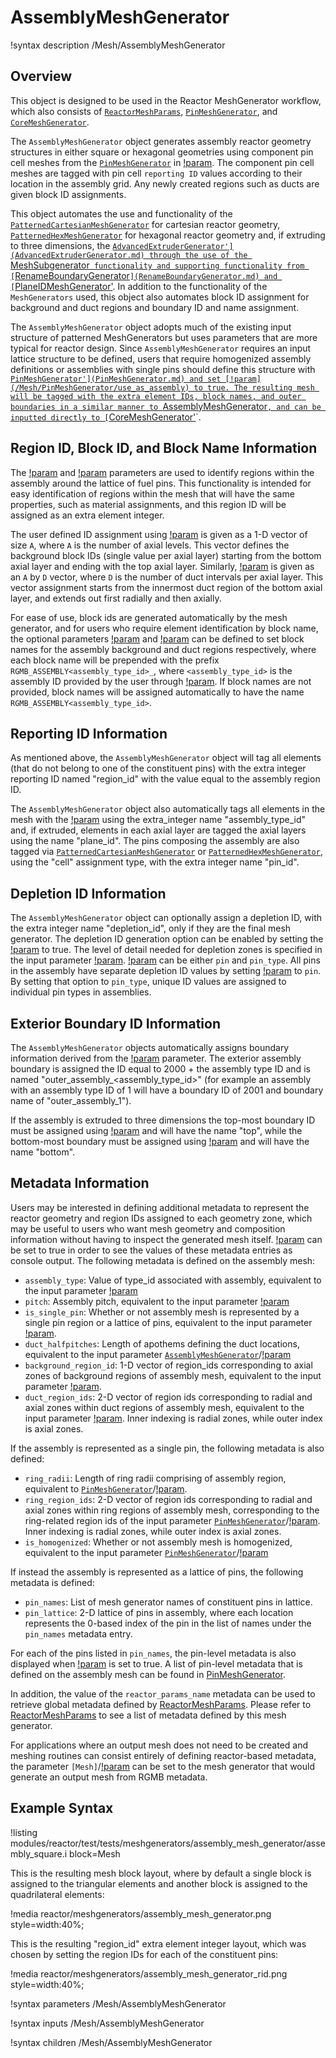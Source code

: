 # AssemblyMeshGenerator

!syntax description /Mesh/AssemblyMeshGenerator

## Overview

This object is designed to be used in the Reactor MeshGenerator workflow, which also consists of [`ReactorMeshParams`](ReactorMeshParams.md), [`PinMeshGenerator`](PinMeshGenerator.md), and [`CoreMeshGenerator`](CoreMeshGenerator.md).

The `AssemblyMeshGenerator` object generates assembly reactor geometry structures in either square or hexagonal geometries using component pin cell meshes from the [`PinMeshGenerator`](PinMeshGenerator.md) in [!param](/Mesh/AssemblyMeshGenerator/inputs). The component pin cell meshes are tagged with pin cell `reporting ID` values according to their location in the assembly grid. Any newly created regions such as ducts are given block ID assignments.

This object automates the use and functionality of the [`PatternedCartesianMeshGenerator`](PatternedCartesianMeshGenerator.md) for cartesian  reactor geometry, [`PatternedHexMeshGenerator`](PatternedHexMeshGenerator.md) for hexagonal reactor geometry and, if extruding to three dimensions, the [`AdvancedExtruderGenerator'](AdvancedExtruderGenerator.md) through the use of the `MeshSubgenerator` functionality and supporting functionality from [`RenameBoundaryGenerator`](RenameBoundaryGenerator.md) and [`PlaneIDMeshGenerator'](PlaneIDMeshGenerator.md). In addition to the functionality of the `MeshGenerators` used, this object also automates block ID assignment for background and duct regions and boundary ID and name assignment.

The `AssemblyMeshGenerator` object adopts much of the existing input structure of patterned MeshGenerators but uses parameters that are more typical for reactor design. Since `AssemblyMeshGenerator` requires an input lattice structure to be defined, users that require homogenized assembly definitions or assemblies with single pins should define this structure with [`PinMeshGenerator'](PinMeshGenerator.md) and set [!param](/Mesh/PinMeshGenerator/use_as_assembly) to true. The resulting mesh will be tagged with the extra element IDs, block names, and outer boundaries in a similar manner to `AssemblyMeshGenerator`, and can be inputted directly to [`CoreMeshGenerator'](CoreMeshGenerator.md)`.

## Region ID, Block ID, and Block Name Information

The [!param](/Mesh/AssemblyMeshGenerator/background_region_id) and [!param](/Mesh/AssemblyMeshGenerator/duct_region_ids) parameters are used to identify regions within the assembly around the lattice of fuel pins. This functionality is intended for easy identification of regions within the mesh that will have the same properties, such as material assignments, and this region ID will be assigned as an extra element integer.

The user defined ID assignment using [!param](/Mesh/AssemblyMeshGenerator/background_region_id) is given as a 1-D vector of size `A`, where `A` is the number of axial levels. This vector defines the background block IDs (single value per axial layer) starting from the bottom axial layer and ending with the top axial layer. Similarly, [!param](/Mesh/AssemblyMeshGenerator/duct_region_ids) is given as an `A` by `D` vector, where `D` is the number of duct intervals per axial layer. This vector assignment starts from the innermost duct region of the bottom axial layer, and extends out first radially and then axially.

For ease of use, block ids are generated automatically by the mesh generator, and for users who require element identification by block name, the optional parameters [!param](/Mesh/AssemblyMeshGenerator/background_block_name) and [!param](/Mesh/AssemblyMeshGenerator/duct_block_names) can be defined to set block names for the assembly background and duct regions respectively, where each block name will be prepended with the prefix `RGMB_ASSEMBLY<assembly_type_id>_`, where `<assembly_type_id>` is the assembly ID provided by the user through [!param](/Mesh/AssemblyMeshGenerator/assembly_type). If block names are not provided, block names will be assigned automatically to have the name `RGMB_ASSEMBLY<assembly_type_id>`.

## Reporting ID Information

As mentioned above, the `AssemblyMeshGenerator` object will tag all elements (that do not belong to one of the constituent pins) with the extra integer reporting ID named "region_id" with the value equal to the assembly region ID.

The `AssemblyMeshGenerator` object also automatically tags all elements in the mesh with the [!param](/Mesh/AssemblyMeshGenerator/assembly_type) using the extra_integer name "assembly_type_id" and, if extruded, elements in each axial layer are tagged the axial layers using the name "plane_id". The pins composing the assembly are also tagged via [`PatternedCartesianMeshGenerator`](PatternedCartesianMeshGenerator.md) or [`PatternedHexMeshGenerator`](PatternedHexMeshGenerator.md), using the "cell" assignment type, with the extra integer name "pin_id".

## Depletion ID Information

The `AssemblyMeshGenerator` object can optionally assign a depletion ID, with the extra integer name "depletion_id", only if they are the final mesh generator.
The depletion ID generation option can be enabled by setting the  [!param](/Mesh/AssemblyMeshGenerator/generate_depletion_id) to true.
The level of detail needed for depletion zones is specified in the input parameter [!param](/Mesh/AssemblyMeshGenerator/depletion_id_type).
[!param](/Mesh/AssemblyMeshGenerator/depletion_id_type) can be either `pin` and `pin_type`.
All pins in the assembly have separate depletion ID values by setting [!param](/Mesh/AssemblyMeshGenerator/depletion_id_type) to `pin`.
By setting that option to `pin_type`, unique ID values are assigned to individual pin types in assemblies.

## Exterior Boundary ID Information

The `AssemblyMeshGenerator` objects automatically assigns boundary information derived from the [!param](/Mesh/AssemblyMeshGenerator/assembly_type) parameter. The exterior assembly boundary is assigned the ID equal to 2000 + the assembly type ID and is named "outer_assembly_<assembly_type_id>" (for example an assembly with an assembly type ID of 1 will have a boundary ID of 2001 and boundary name of "outer_assembly_1").

If the assembly is extruded to three dimensions the top-most boundary ID must be assigned using [!param](/Mesh/ReactorMeshParams/top_boundary_id) and will have the name "top", while the bottom-most boundary must be assigned using [!param](/Mesh/ReactorMeshParams/bottom_boundary_id) and will have the name "bottom".

## Metadata Information

Users may be interested in defining additional metadata to represent the reactor geometry and region IDs assigned to each geometry zone, which may be useful to users who want mesh geometry and composition information without having to inspect the generated mesh itself. [!param](/Mesh/AssemblyMeshGenerator/show_rgmb_metadata) can be set to true in order to see the values of these metadata entries as console output. The following metadata is defined on the assembly mesh:

- `assembly_type`: Value of type_id associated with assembly, equivalent to the input parameter [!param](/Mesh/AssemblyMeshGenerator/assembly_type)
- `pitch`: Assembly pitch, equivalent to the input parameter [!param](/Mesh/ReactorMeshParams/assembly_pitch)
- `is_single_pin`: Whether or not assembly mesh is represented by a single pin region or a lattice of pins, equivalent to the input parameter [!param](/Mesh/PinMeshGenerator/use_as_assembly).
- `duct_halfpitches`: Length of apothems defining the duct locations, equivalent to the input parameter [`AssemblyMeshGenerator`](AssemblyMeshGenerator.md)/[!param](/Mesh/AssemblyMeshGenerator/duct_halfpitch)
- `background_region_id`: 1-D vector of region_ids corresponding to axial zones of background regions of assembly mesh, equivalent to the input parameter [!param](/Mesh/AssemblyMeshGenerator/background_region_id).
- `duct_region_ids`: 2-D vector of region ids corresponding to radial and axial zones within duct regions of assembly mesh, equivalent to the input parameter [!param](/Mesh/AssemblyMeshGenerator/duct_region_ids). Inner indexing is radial zones, while outer index is axial zones.

If the assembly is represented as a single pin, the following metadata is also defined:

- `ring_radii`: Length of ring radii comprising of assembly region, equivalent to [`PinMeshGenerator`](PinMeshGenerator.md)/[!param](/Mesh/PinMeshGenerator/ring_radii).
- `ring_region_ids`: 2-D vector of region ids corresponding to radial and axial zones within ring regions of assembly mesh, corresponding to the ring-related region ids of the input parameter [`PinMeshGenerator`](PinMeshGenerator.md)/[!param](/Mesh/PinMeshGenerator/region_ids). Inner indexing is radial zones, while outer index is axial zones.
- `is_homogenized`: Whether or not assembly mesh is homogenized, equivalent to the input parameter [`PinMeshGenerator`](PinMeshGenerator.md)/[!param](/Mesh/PinMeshGenerator/homogenized)

If instead the assembly is represented as a lattice of pins, the following metadata is defined:

- `pin_names`: List of mesh generator names of constituent pins in lattice.
- `pin_lattice`: 2-D lattice of pins in assembly, where each location represents the 0-based index of the pin in the list of names under the `pin_names` metadata entry.

For each of the pins listed in `pin_names`, the pin-level metadata is also displayed when [!param](/Mesh/AssemblyMeshGenerator/show_rgmb_metadata) is set to true. A list of pin-level metadata that is defined on the assembly mesh can be found in [PinMeshGenerator](PinMeshGenerator.md).

In addition, the value of the `reactor_params_name` metadata can be used to retrieve global metadata defined by [ReactorMeshParams](ReactorMeshParams.md). Please refer to [ReactorMeshParams](ReactorMeshParams.md) to see a list of metadata defined by this mesh generator.

For applications where an output mesh does not need to be created and meshing routines can consist entirely of defining reactor-based metadata, the parameter `[Mesh]`/[!param](/Mesh/data_driven_generator) can be set to the mesh generator that would generate an output mesh from RGMB metadata.

## Example Syntax

!listing modules/reactor/test/tests/meshgenerators/assembly_mesh_generator/assembly_square.i block=Mesh

This is the resulting mesh block layout, where by default a single block is assigned to the triangular elements and another block is assigned to the quadrilateral elements:

!media reactor/meshgenerators/assembly_mesh_generator.png style=width:40%;

This is the resulting "region_id" extra element integer layout, which was chosen by setting the region IDs for each of the constituent pins:

!media reactor/meshgenerators/assembly_mesh_generator_rid.png style=width:40%;

!syntax parameters /Mesh/AssemblyMeshGenerator

!syntax inputs /Mesh/AssemblyMeshGenerator

!syntax children /Mesh/AssemblyMeshGenerator
